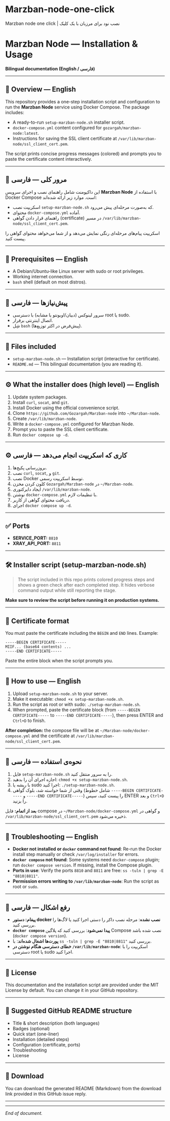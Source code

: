 # Marzban-node-one-click
Marzban node one click | نصب نود برای مرزبان با یک کلیک
# Marzban Node — Installation & Usage

**Bilingual documentation (English / فارسی)**

---

## 📌 Overview — English

This repository provides a one-step installation script and configuration to run the **Marzban Node** service using Docker Compose. The package includes:

* A ready-to-run `setup-marzban-node.sh` installer script.
* `docker-compose.yml` content configured for `gozargah/marzban-node:latest`.
* Instructions for saving the SSL client certificate at `/var/lib/marzban-node/ssl_client_cert.pem`.

The script prints concise progress messages (colored) and prompts you to paste the certificate content interactively.

---

## 📌 مرور کلی — فارسی

این داکیومنت شامل راهنمای نصب و اجرای سرویس **Marzban Node** با استفاده از Docker Compose است. موارد زیر ارائه شده‌اند:

* اسکریپت نصب `setup-marzban-node.sh` که به‌صورت مرحله‌ای پیش می‌رود.
* محتوای `docker-compose.yml` آماده.
* راهنمای قرار دادن گواهی (certificate) در مسیر `/var/lib/marzban-node/ssl_client_cert.pem`.

اسکریپت پیام‌های مرحله‌ای رنگی نمایش می‌دهد و از شما می‌خواهد محتوای گواهی را پیست کنید.

---

## 🔧 Prerequisites — English

* A Debian/Ubuntu-like Linux server with sudo or root privileges.
* Working internet connection.
* `bash` shell (default on most distros).

---

## 🔧 پیش‌نیازها — فارسی

* سرور لینوکس (دبیان/اوبونتو یا مشابه) با دسترسی root یا sudo.
* اتصال اینترنتی برقرار.
* شِل `bash` (پیش‌فرض در اکثر توزیع‌ها).

---

## 📁 Files included

* `setup-marzban-node.sh` — Installation script (interactive for certificate).
* `README.md` — This bilingual documentation (you are reading it).

---

## ⚙️ What the installer does (high level) — English

1. Update system packages.
2. Install `curl`, `socat`, and `git`.
3. Install Docker using the official convenience script.
4. Clone `https://github.com/Gozargah/Marzban-node` into `~/Marzban-node`.
5. Create `/var/lib/marzban-node`.
6. Write a `docker-compose.yml` configured for Marzban Node.
7. Prompt you to paste the SSL client certificate.
8. Run `docker compose up -d`.

---

## ⚙️ کاری که اسکریپت انجام می‌دهد — فارسی

1. بروزرسانی پکیج‌ها.
2. نصب `curl`, `socat`, و `git`.
3. نصب Docker توسط اسکریپت رسمی.
4. کلون کردن مخزن `Gozargah/Marzban-node` در `~/Marzban-node`.
5. ایجاد دایرکتوری `/var/lib/marzban-node`.
6. نوشتن `docker-compose.yml` با تنظیمات لازم.
7. دریافت محتوای گواهی از کاربر.
8. اجرای `docker compose up -d`.

---

## ✅ Ports

* **SERVICE_PORT:** `8810`
* **XRAY_API_PORT:** `8811`

---

## 🛠 Installer script (setup-marzban-node.sh)

> The script included in this repo prints colored progress steps and shows a green check after each completed step. It hides verbose command output while still reporting the stage.

**Make sure to review the script before running it on production systems.**

---

## 🧾 Certificate format

You must paste the certificate including the `BEGIN` and `END` lines. Example:

```
-----BEGIN CERTIFICATE-----
MIIF... (base64 contents) ...
-----END CERTIFICATE-----
```

Paste the entire block when the script prompts you.

---

## 🔁 How to use — English

1. Upload `setup-marzban-node.sh` to your server.
2. Make it executable: `chmod +x setup-marzban-node.sh`.
3. Run the script as root or with sudo: `./setup-marzban-node.sh`.
4. When prompted, paste the certificate block (from `-----BEGIN CERTIFICATE-----` to `-----END CERTIFICATE-----`), then press ENTER and `Ctrl+D` to finish.

**After completion:** the compose file will be at `~/Marzban-node/docker-compose.yml` and the certificate at `/var/lib/marzban-node/ssl_client_cert.pem`.

---

## 🔁 نحوه‌ی استفاده — فارسی

1. فایل `setup-marzban-node.sh` را به سرور منتقل کنید.
2. اجازه اجرای آن را بدهید: `chmod +x setup-marzban-node.sh`.
3. با ریشه یا sudo اجرا کنید: `./setup-marzban-node.sh`.
4. وقتی از شما خواسته شد، بلوک گواهی (شامل خطوط `-----BEGIN CERTIFICATE-----` و `-----END CERTIFICATE-----`) را پیست کنید، سپس ENTER و بعد `Ctrl+D` را بزنید.

**بعد از اتمام:** فایل compose در `~/Marzban-node/docker-compose.yml` و گواهی در `/var/lib/marzban-node/ssl_client_cert.pem` ذخیره می‌شود.

---

## 🐞 Troubleshooting — English

* **Docker not installed or `docker` command not found**: Re-run the Docker install step manually or check `/var/log/installer` for errors.
* **`docker compose` not found**: Some systems need `docker-compose` plugin; run `docker compose version`. If missing, install the Compose plugin.
* **Ports in use**: Verify the ports `8810` and `8811` are free: `ss -tuln | grep -E "8810|8811"`.
* **Permission errors writing to `/var/lib/marzban-node`**: Run the script as root or `sudo`.

---

## 🐞 رفع اشکال — فارسی

* **پیغام: دستور docker نصب نشده**: مرحله نصب داکر را دستی اجرا کنید یا لاگ‌ها را بررسی کنید.
* **`docker compose` پیدا نمی‌شود**: بررسی کنید که پلاگین Compose نصب شده باشد (`docker compose version`).
* **پورت‌ها اشغال شده‌اند**: با `ss -tuln | grep -E "8810|8811"` بررسی کنید.
* **خطای دسترسی هنگام نوشتن در `/var/lib/marzban-node`**: اسکریپت را با دسترسی root یا sudo اجرا کنید.

---

## 📜 License

This documentation and the installation script are provided under the MIT License by default. You can change it in your GitHub repository.

---

## 📎 Suggested GitHub README structure

* Title & short description (both languages)
* Badges (optional)
* Quick start (one-liner)
* Installation (detailed steps)
* Configuration (certificate, ports)
* Troubleshooting
* License

---

## 💾 Download

You can download the generated README (Markdown) from the download link provided in this GitHub issue reply.

---

---

*End of document.*

